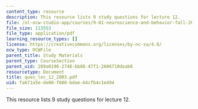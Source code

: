 ```yaml
---
content_type: resource
description: This resource lists 9 study questions for lecture 12.
file: /ol-ocw-studio-app/courses/9-01-neuroscience-and-behavior-fall-2003/fa671a5ede00f080bdae64cfb4c1e494_ques_lec_12_2003.pdf
file_size: 113553
file_type: application/pdf
learning_resource_types: []
license: https://creativecommons.org/licenses/by-nc-sa/4.0/
ocw_type: OCWFile
parent_title: Study Materials
parent_type: CourseSection
parent_uid: 289a0198-2748-bb88-47f1-2606710deab6
resourcetype: Document
title: ques_lec_12_2003.pdf
uid: fa671a5e-de00-f080-bdae-64cfb4c1e494
---
```

This resource lists 9 study questions for lecture 12.